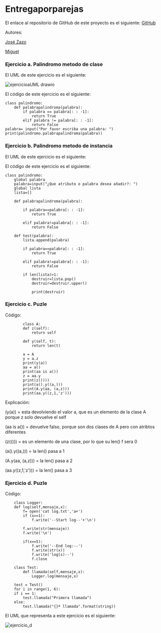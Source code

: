 # Entregaporparejas


El enlace al repositorio de GitHub de este proyecto es el siguiente: [GitHub](https://github.com/jzazooro/Entregaporparejas.git)

Autores:

[José Zazo](https://github.com/jzazooro)

[Miguel](https://github.com/migueliiin)

### Ejercicio a. Palindromo metodo de clase

El UML de este ejercicio es el siguiente:

![ejercicioaUML drawio](https://user-images.githubusercontent.com/91785177/159487858-e9b4ff43-4fda-454d-aedd-e91068a74112.png)

El código de este ejercicio es el siguiente:

```
class palindromo:
    def palabrapalindroma(palabra):
        if palabra == palabra[: : -1]:
            return True
        elif palabra != palabra[: : -1]:
            return False
palabra= input("Por favor escriba una palabra: ")
print(palindromo.palabrapalindroma(palabra))
```

### Ejercicio b. Palindromo metodo de instancia


El UML de este ejercicio es el siguiente:



El código de este ejercicio es el siguiente:

```
class palindromo:
    global palabra
    palabra=input("¿Que atributo o palabra desea añadir?: ")
    global lista
    lista=[]

    def palabrapalindroma(palabra):

        if palabra==palabra[: : -1]:
            return True

        elif palabra!=palabra[: : -1]:
            return False

    def test(palabra):
        lista.append(palabra)

        if palabra==palabra[: : -1]:
            return True

        elif palabra!=palabra[: : -1]:
            return False

        if len(lista)>1:
            destruir=lista.pop()
            destruir=destruir.upper()

            print(destruir)
```


### Ejercicio c. Puzle
    
Código:
    
``` 
        class A: 
        def z(self): 
            return self 
    
        def y(self, t): 
            return len(t) 
    
        a = A 
        y = a.z 
        print(y(a)) 
        aa = a() 
        print(aa is a()) 
        z = aa.y 
        print(z(())) 
        print(a().y((a,))) 
        print(A.y(aa, (a,z))) 
        print(aa.y((z,1,'z'))) 
```
Explicación:

(y(a)) = esta devolviendo el valor a, que es un elemento de la clase A porque z solo devuelve el self

(aa is a()) = devuelve falso, porque son dos clases de A pero con atribtos diferentes

(z(())) = es un elemento de una clase, por lo que su len() f sera 0

(a().y((a,))) = la len() pasa a 1

(A.y(aa, (a,z))) = la len() pasa a 2

(aa.y((z,1,'z'))) = la len() pasa a 3

### Ejercicio d. Puzle
    
Código:
    
``` 
    class Logger:
    def log(self,mensaje,x):
        f= open('cat log.txt','a+')
        if (x==1):
            f.write('--Start log--'+'\n')
        
        f.write(str(mensaje))
        f.write('\n')
        
        if(x==5):
            f.write('--End log:--')
            f.write(str(x))
            f.write('log(s)--')
            f.close

    class Test:
        def llamada(self,mensaje,x):
            Logger.log(mensaje,x)

    test = Test() 
    for i in range(1, 6): 
    if i == 1: 
        test.llamada("Primera llamada") 
    else: 
        test.llamada("{}ª llamada".format(string)) 
```

El UML que representa a este ejercicio es el siguiente:


![ejercicio_d](https://user-images.githubusercontent.com/91721552/159494030-9a2ac3fd-f070-4ce6-9dec-da501e2635ca.png)

